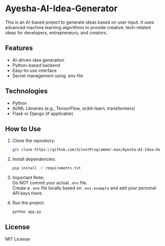 # Ayesha-AI-Idea-Generator

This is an AI-based project to generate ideas based on user input. It uses advanced machine learning algorithms to provide creative, tech-related ideas for developers, entrepreneurs, and creators.

## Features
- AI-driven idea generation  
- Python-based backend  
- Easy-to-use interface  
- Secret management using .env file  

## Technologies
- Python  
- AI/ML Libraries (e.g., TensorFlow, scikit-learn, transformers)  
- Flask or Django (if applicable)  

## How to Use
1. Clone the repository:  
   ```bash
   git clone https://github.com/SilentProgrammer-max/Ayesha-AI-Idea-Generator.git
   ```

2. Install dependencies:  
   ```bash
   pip install -r requirements.txt
   ```

3. Important Note:  
   Do NOT commit your actual `.env` file.  
   Create a `.env` file locally based on `.env.example` and add your personal API keys there.

4. Run the project:  
   ```bash
   python app.py
   ```

## License
MIT License




